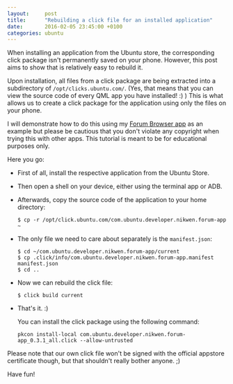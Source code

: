 ```yaml
---
layout:     post
title:      "Rebuilding a click file for an installed application"
date:       2016-02-05 23:45:00 +0100
categories: ubuntu
---
```


When installing an application from the Ubuntu store, the corresponding click package isn't permanently saved on your phone. However, this post aims to show that is relatively easy to rebuild it.

Upon installation, all files from a click package are being extracted into a subdirectory of `/opt/clicks.ubuntu.com/`. (Yes, that means that you can view the source code of every QML app you have installed! :) ) This is what allows us to create a click package for the application using only the files on your phone.

I will demonstrate how to do this using my [Forum Browser app](https://uappexplorer.com/app/com.ubuntu.developer.nikwen.forum-app) as an example but please be cautious that you don't violate any copyright when trying this with other apps. This tutorial is meant to be for educational purposes only.

Here you go:

* First of all, install the respective application from the Ubuntu Store.
* Then open a shell on your device, either using the terminal app or ADB.
* Afterwards, copy the source code of the application to your home directory:

  ```
  $ cp -r /opt/click.ubuntu.com/com.ubuntu.developer.nikwen.forum-app ~
  ```
* The only file we need to care about separately is the `manifest.json`:

  ```
  $ cd ~/com.ubuntu.developer.nikwen.forum-app/current
  $ cp .click/info/com.ubuntu.developer.nikwen.forum-app.manifest manifest.json
  $ cd ..
  ```
* Now we can rebuild the click file:

  ```
  $ click build current
  ```
* That's it. :)

  You can install the click package using the following command:

  ```
  pkcon install-local com.ubuntu.developer.nikwen.forum-app_0.3.1_all.click --allow-untrusted
  ```

Please note that our own click file won't be signed with the official appstore certificate though, but that shouldn't really bother anyone. ;)

Have fun!
